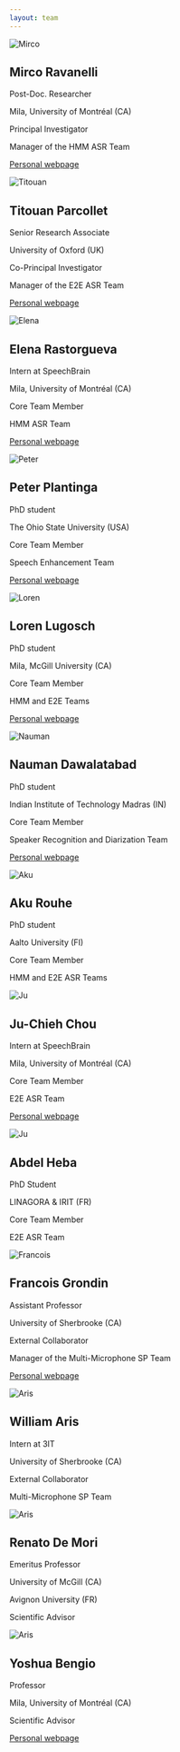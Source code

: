 ```yaml
---
layout: team
---
```




<div class="row">
<div class="column3">
<div class="card">
<img src="../assets/mirco_ravanelli.jpg" alt="Mirco" class="team_pic">
<div class="container">
<h2>Mirco Ravanelli</h2>
<p class="affiliation">Post-Doc. Researcher</p>
<p class="affiliation">Mila, University of Montréal (CA)</p>
<p></p>
<p class="title">Principal Investigator</p>
<p class="affiliation">Manager of the HMM ASR Team</p>
<a href="https://sites.google.com/site/mircoravanelli/" style="text-align:center">Personal webpage</a>
<p></p>
</div>
</div>
</div>

<div class="row">
<div class="column3">
<div class="card">
<img src="../assets/titouan.jpg" alt="Titouan" class="team_pic">
<div class="container">
<h2>Titouan Parcollet</h2>
<p class="affiliation">Senior Research Associate</p>
<p class="affiliation">University of Oxford (UK)</p>
<p></p>
<p class="title">Co-Principal Investigator</p>
<p class="affiliation">Manager of the E2E ASR Team</p>
<a href="http://darnault-parcollet.fr/Parcollet/index.html" style="text-align:center">Personal webpage</a>
<p></p>
</div>
</div>
</div>

<div class="row">
<div class="column3">
<div class="card">
<img src="../assets/Elena.jpg" alt="Elena" class="team_pic">
<div class="container">
<h2>Elena Rastorgueva</h2>
<p class="affiliation">Intern at SpeechBrain</p>
<p class="affiliation">Mila, University of Montréal (CA)</p>
<p></p>
<p class="title">Core Team Member</p>
<p class="affiliation">HMM ASR Team</p>
<a href="https://elenaras.github.io/." style="text-align:center">Personal webpage</a>
<p></p>
</div>
</div>
</div>

<div class="row">
<div class="column3">
<div class="card">
<img src="../assets/peter.jpg" alt="Peter" class="team_pic">
<div class="container">
<h2>Peter Plantinga</h2>
<p class="affiliation">PhD student </p>
<p class="affiliation">The Ohio State University (USA)</p>
<p></p>
<p class="title">Core Team Member</p>
<p class="affiliation">Speech Enhancement Team</p>
<a href="http://massey-plantinga.com" style="text-align:center">Personal webpage</a>
<p></p>
</div>
</div>
</div>

<div class="row">
<div class="column3">
<div class="card">
<img src="../assets/loren.png" alt="Loren" class="team_pic">
<div class="container">
<h2>Loren Lugosch</h2>
<p class="affiliation">PhD student</p>
<p class="affiliation">Mila, McGill University (CA)</p>
<p></p>
<p class="title">Core Team Member</p>
<p class="affiliation">HMM and E2E Teams</p>
<a href="http://lorenlugosch.github.io/" style="text-align:center">Personal webpage</a>
<p></p>
</div>
</div>
</div>

<div class="row">
<div class="column3">
<div class="card">
<img src="../assets/nauman.png" alt="Nauman" class="team_pic">
<div class="container">
<h2>Nauman Dawalatabad</h2>
<p class="affiliation">PhD student</p>
<p class="affiliation">Indian Institute of Technology Madras (IN)</p>
<p></p>
<p class="title">Core Team Member</p>
<p class="affiliation">Speaker Recognition and Diarization Team</p>
<a href="http://www.cse.iitm.ac.in/~nauman/" style="text-align:center">Personal webpage</a>
<p></p>
</div>
</div>
</div>

<div class="row">
<div class="column3">
<div class="card">
<img src="../assets/aku.png" alt="Aku" class="team_pic">
<div class="container">
<h2>Aku Rouhe</h2>
<p class="affiliation">PhD student</p>
<p class="affiliation">Aalto University (FI)</p>
<p></p>
<p class="title">Core Team Member</p>
<p class="affiliation">HMM and E2E ASR Teams</p>
<p></p>
<p></p>
</div>
</div>
</div>

<div class="row">
<div class="column3">
<div class="card">
<img src="../assets/ju.png" alt="Ju" class="team_pic">
<div class="container">
<h2>Ju-Chieh Chou</h2>
<p class="affiliation">Intern at SpeechBrain</p>
<p class="affiliation">Mila, University of Montréal (CA)</p>
<p></p>
<p class="title">Core Team Member</p>
<p class="affiliation">E2E ASR Team</p>
<a href="http://speech.ee.ntu.edu.tw/~jjery2243542/" style="text-align:center">Personal webpage</a>
<p></p>
</div>
</div>
</div>

<div class="row">
<div class="column3">
<div class="card">
<img src="../assets/abdel.png" alt="Ju" class="team_pic">
<div class="container">
<h2>Abdel Heba</h2>
<p class="affiliation">PhD Student</p>
<p class="affiliation">LINAGORA & IRIT (FR)</p>
<p></p>
<p class="title">Core Team Member</p>
<p class="affiliation">E2E ASR Team</p>
<p></p>
<p></p>
</div>
</div>
</div>

<div class="row">
<div class="column3">
<div class="card">
<img src="../assets/francois.png" alt="Francois" class="team_pic">
<div class="container">
<h2>Francois Grondin</h2>
<p class="affiliation">Assistant Professor</p>
<p class="affiliation">University of Sherbrooke (CA)</p>
<p></p>
<p class="title">External Collaborator</p>
<p class="affiliation">Manager of the Multi-Microphone SP Team</p>
<a href="https://francoisgrondin.com" style="text-align:center">Personal webpage</a>
<p></p>
</div>
</div>
</div>

<div class="row">
<div class="column3">
<div class="card">
<img src="../assets/aris.jpg" alt="Aris" class="team_pic">
<div class="container">
<h2>William Aris</h2>
<p class="affiliation">Intern at 3IT</p>
<p class="affiliation">University of Sherbrooke (CA)</p>
<p></p>
<p class="title">External Collaborator</p>
<p class="affiliation">Multi-Microphone SP Team</p>
<p></p>
<p></p>
</div>
</div>
</div>

<div class="row">
<div class="column3">
<div class="card">
<img src="../assets/renato.jpeg" alt="Aris" class="team_pic">
<div class="container">
<h2>Renato De Mori</h2>
<p class="affiliation">Emeritus Professor</p>
<p class="affiliation">University of McGill (CA)</p>
<p class="affiliation">Avignon University (FR)</p>
<p class="title">Scientific Advisor</p>
<p></p>
<p></p>
<p></p>
</div>
</div>
</div>


<div class="row">
<div class="column3">
<div class="card">
<img src="../assets/yoshua.png" alt="Aris" class="team_pic">
<div class="container">
<h2>Yoshua Bengio</h2>
<p class="affiliation">Professor</p>
<p class="affiliation">Mila, University of Montréal (CA)</p>
<p></p>
<p class="title">Scientific Advisor</p>
<a href="https://yoshuabengio.org/fr/profil/" style="text-align:center">Personal webpage</a>
<p></p>
</div>
</div>
</div>
